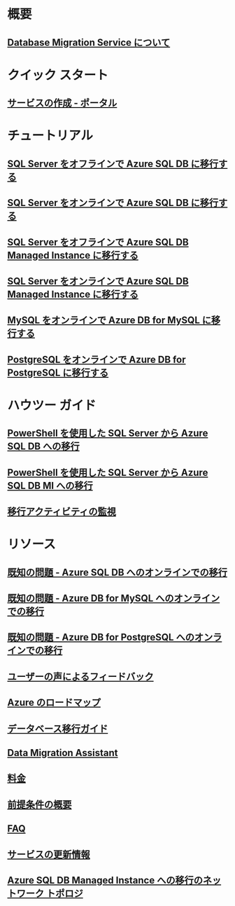 # 概要
## [Database Migration Service について](dms-overview.md)

# クイック スタート
## [サービスの作成 - ポータル](quickstart-create-data-migration-service-portal.md)

# チュートリアル
## [SQL Server をオフラインで Azure SQL DB に移行する](tutorial-sql-server-to-azure-sql.md)
## [SQL Server をオンラインで Azure SQL DB に移行する](tutorial-sql-server-azure-sql-online.md)
## [SQL Server をオフラインで Azure SQL DB Managed Instance に移行する](tutorial-sql-server-to-managed-instance.md)
## [SQL Server をオンラインで Azure SQL DB Managed Instance に移行する](tutorial-sql-server-managed-instance-online.md)
## [MySQL をオンラインで Azure DB for MySQL に移行する](tutorial-mysql-azure-mysql-online.md)
## [PostgreSQL をオンラインで Azure DB for PostgreSQL に移行する](tutorial-postgresql-azure-postgresql-online.md)

# ハウツー ガイド
## [PowerShell を使用した SQL Server から Azure SQL DB への移行](howto-sql-server-to-azure-sql-powershell.md)
## [PowerShell を使用した SQL Server から Azure SQL DB MI への移行](howto-sql-server-to-azure-sql-mi-powershell.md)
## [移行アクティビティの監視](how-to-monitor-migration-activity.md)

# リソース
## [既知の問題 - Azure SQL DB へのオンラインでの移行](known-issues-azure-sql-online.md)
## [既知の問題 - Azure DB for MySQL へのオンラインでの移行](known-issues-azure-mysql-online.md)
## [既知の問題 - Azure DB for PostgreSQL へのオンラインでの移行](known-issues-azure-postgresql-online.md)
## [ユーザーの声によるフィードバック](https://feedback.azure.com/forums/906100-azure-database-migration-service)
## [Azure のロードマップ](https://azure.microsoft.com/roadmap/)
## [データベース移行ガイド](https://aka.ms/datamigration)
## [Data Migration Assistant](https://aka.ms/dma)
## [料金](https://aka.ms/dms-pricing)
## [前提条件の概要](pre-reqs.md)
## [FAQ](faq.md)
## [サービスの更新情報](https://azure.microsoft.com/updates/?product=database-migration)
## [Azure SQL DB Managed Instance への移行のネットワーク トポロジ](resource-network-topologies.md)
